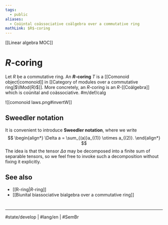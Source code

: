 ```yaml
---
tags:
  - public
aliases:
  - Coüintal coässociative coälgebra over a commutative ring
mathLink: $R$-coring
---
```

[[Linear algebra MOC]]
# $R$-coring

Let $R$ be a commutative ring.
An **$R$-coring** $T$ is a [[Comonoid object|comonoid]] in [[Category of modules over a commutative ring|$\lMod{R}$]].
More concretely, an $R$-coring is an $R$-[[Coälgebra]] which is coünital and coässociative. #m/def/calg

![[comonoid laws.png#invertW]]



## Sweedler notation

It is convenient to introduce **Sweedler notation**, where we write
$$
\begin{align*}
\Delta a = \sum_{(a)}a_{(1)} \otimes a_{(2)}.
\end{align*}
$$
The idea is that the tensor $\Delta a$ may be decomposed into a finite sum of separable tensors,
so we feel free to invoke such a decomposition without fixing it explicitly.

## See also

- [[R-ring|$R$-ring]]
- [[Biunital biassociative bialgebra over a commutative ring]]

#
---
#state/develop | #lang/en | #SemBr
